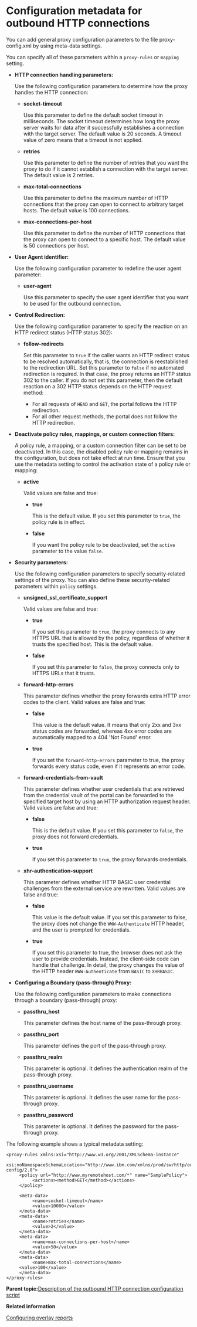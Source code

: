 # Configuration metadata for outbound HTTP connections

You can add general proxy configuration parameters to the file proxy-config.xml by using meta-data settings.

You can specify all of these parameters within a `proxy-rules` or `mapping` setting.

-   **HTTP connection handling parameters:**

    Use the following configuration parameters to determine how the proxy handles the HTTP connection:

    -   **socket-timeout**

        Use this parameter to define the default socket timeout in milliseconds. The socket timeout determines how long the proxy server waits for data after it successfully establishes a connection with the target server. The default value is 20 seconds. A timeout value of zero means that a timeout is not applied.

    -   **retries**

        Use this parameter to define the number of retries that you want the proxy to do if it cannot establish a connection with the target server. The default value is 2 retries.

    -   **max-total-connections**

        Use this parameter to define the maximum number of HTTP connections that the proxy can open to connect to arbitrary target hosts. The default value is 100 connections.

    -   **max-connections-per-host**

        Use this parameter to define the number of HTTP connections that the proxy can open to connect to a specific host. The default value is 50 connections per host.

-   **User Agent identifier:**

    Use the following configuration parameter to redefine the user agent parameter:

    -   **user-agent**

        Use this parameter to specify the user agent identifier that you want to be used for the outbound connection.

-   **Control Redirection:**

    Use the following configuration parameter to specify the reaction on an HTTP redirect status \(HTTP status 302\):

    -   **follow-redirects**

        Set this parameter to `true` if the caller wants an HTTP redirect status to be resolved automatically, that is, the connection is reestablished to the redirection URL. Set this parameter to `false` if no automated redirection is required. In that case, the proxy returns an HTTP status 302 to the caller. If you do not set this parameter, then the default reaction on a 302 HTTP status depends on the HTTP request method:

        -   For all requests of `HEAD` and `GET`, the portal follows the HTTP redirection.
        -   For all other request methods, the portal does not follow the HTTP redirection.
-   **Deactivate policy rules, mappings, or custom connection filters:**

    A policy rule, a mapping, or a custom connection filter can be set to be deactivated. In this case, the disabled policy rule or mapping remains in the configuration, but does not take effect at run time. Ensure that you use the metadata setting to control the activation state of a policy rule or mapping:

    -   **active**

        Valid values are false and true:

        -   **true**

            This is the default value. If you set this parameter to `true`, the policy rule is in effect.

        -   **false**

            If you want the policy rule to be deactivated, set the `active` parameter to the value `false`.

-   **Security parameters:**

    Use the following configuration parameters to specify security-related settings of the proxy. You can also define these security-related parameters within `policy` settings.

    -   **unsigned\_ssl\_certificate\_support**

        Valid values are false and true:

        -   **true**

            If you set this parameter to `true`, the proxy connects to any HTTPS URL that is allowed by the policy, regardless of whether it trusts the specified host. This is the default value.

        -   **false**

            If you set this parameter to `false`, the proxy connects only to HTTPS URLs that it trusts.

    -   **forward-http-errors**

        This parameter defines whether the proxy forwards extra HTTP error codes to the client. Valid values are false and true:

        -   **false**

            This value is the default value. It means that only 2xx and 3xx status codes are forwarded, whereas 4xx error codes are automatically mapped to a 404 'Not Found' error.

        -   **true**

            If you set the `forward-http-errors` parameter to true, the proxy forwards every status code, even if it represents an error code.

    -   **forward-credentials-from-vault**

        This parameter defines whether user credentials that are retrieved from the credential vault of the portal can be forwarded to the specified target host by using an HTTP authorization request header. Valid values are false and true:

        -   **false**

            This is the default value. If you set this parameter to `false`, the proxy does not forward credentials.

        -   **true**

            If you set this parameter to `true`, the proxy forwards credentials.

    -   **xhr-authentication-support**

        This parameter defines whether HTTP BASIC user credential challenges from the external service are rewritten. Valid values are false and true:

        -   **false**

            This value is the default value. If you set this parameter to false, the proxy does not change the `WWW-Authenticate` HTTP header, and the user is prompted for credentials.

        -   **true**

            If you set this parameter to true, the browser does not ask the user to provide credentials. Instead, the client-side code can handle that challenge. In detail, the proxy changes the value of the HTTP header `WWW-Authenticate` from `BASIC` to `XHRBASIC`.

-   **Configuring a Boundary \(pass-through\) Proxy:**

    Use the following configuration parameters to make connections through a boundary \(pass-through\) proxy:

    -   **passthru\_host**

        This parameter defines the host name of the pass-through proxy.

    -   **passthru\_port**

        This parameter defines the port of the pass-through proxy.

    -   **passthru\_realm**

        This parameter is optional. It defines the authentication realm of the pass-through proxy.

    -   **passthru\_username**

        This parameter is optional. It defines the user name for the pass-through proxy.

    -   **passthru\_password**

        This parameter is optional. It defines the password for the pass-through proxy.


The following example shows a typical metadata setting:

```
<proxy-rules xmlns:xsi="http://www.w3.org/2001/XMLSchema-instance"    
    xsi:noNamespaceSchemaLocation="http://www.ibm.com/xmlns/prod/sw/http/outbound/proxy-config/2.0">
     <policy url="http://www.myremotehost.com/*" name="SamplePolicy">
          <actions><method>GET</method></actions>
     </policy>

     <meta-data>
          <name>socket-timeout</name>
          <value>10000</value>
     </meta-data>
     <meta-data>
          <name>retries</name>
          <value>2</value>
     </meta-data>
     <meta-data>
          <name>max-connections-per-host</name>
          <value>50</value>
     </meta-data>
     <meta-data>
          <name>max-total-connections</name>
     <value>100</value>
     </meta-data>
</proxy-rules>
```

**Parent topic:**[Description of the outbound HTTP connection configuration script](../dev-portlet/outbhttp_cfg_descript.md)

**Related information**  


[Configuring overlay reports](../admin-system/sa_asa_overlay_config.md)

